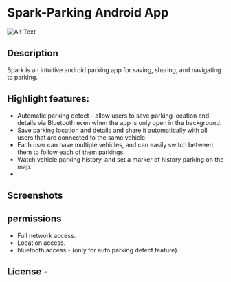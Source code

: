 # Spark-Parking Android App 
![Alt Text](https://i.ibb.co/DpH3szG/parking-copy.png) 
## Description 
Spark is an intuitive android parking app for saving, sharing, and navigating to parking.

## Highlight features:
* Automatic parking detect - allow users to save parking location and details via Bluetooth even when the app is only open in the background.
* Save parking location and details and share it automatically with all users that are connected to the same vehicle.
* Each user can have multiple vehicles, and can easily switch between them to follow each of them parkings.
* Watch vehicle parking history, and set a marker of history parking on the map.
* 
## Screenshots
## permissions
* Full network access.
* Location access.
* bluetooth access - (only for auto parking detect feature).
## License - 
